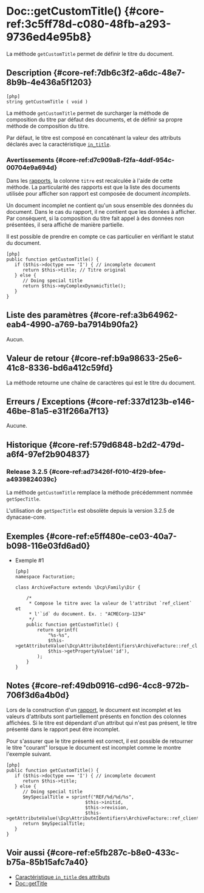 # Doc::getCustomTitle() {#core-ref:3c5ff78d-c080-48fb-a293-9736ed4e95b8}

<div class="short-description" markdown="1">

La méthode `getCustomTitle` permet de définir le titre du document.

</div>

## Description {#core-ref:7db6c3f2-a6dc-48e7-8b9b-4e436a5f1203}

    [php]
    string getCustomTitle ( void )

La méthode `getCustomTitle` permet de surcharger la méthode de composition du
titre par défaut des documents, et de définir sa propre méthode de composition
du titre.

Par défaut, le titre est composé en concaténant la valeur des attributs
déclarés avec la caractéristique [`in_title`][attr_in_title].

### Avertissements {#core-ref:d7c909a8-f2fa-4ddf-954c-00704e9a694d}

Dans les [rapports][prgrapport], la colonne `titre` est recalculée à l'aide de
cette méthode. La particularité des rapports est que la liste des documents
utilisée pour afficher son rapport est composée de document *incomplets*.

Un document incomplet ne contient qu'un sous ensemble des données du document.
Dans le cas du rapport, il ne contient que les données à afficher. Par
conséquent, si la composition du titre fait appel à des données non présentées,
il sera affiché de manière partielle.

Il est possible de prendre en compte ce cas particulier en vérifiant le statut
du document.

    [php]
    public function getCustomTitle() {
       if ($this->doctype === 'I') { // incomplete document
          return $this->title; // Titre original
       } else {
          // Doing special title
          return $this->myComplexDynamicTitle();
       }
    } 

## Liste des paramètres {#core-ref:a3b64962-eab4-4990-a769-ba7914b90fa2}

Aucun.

## Valeur de retour {#core-ref:b9a98633-25e6-41c8-8336-bd6a412c59fd}

La méthode retourne une chaîne de caractères qui est le titre du document.

## Erreurs / Exceptions {#core-ref:337d123b-e146-46be-81a5-e31f266a7f13}

Aucune.

## Historique {#core-ref:579d6848-b2d2-479d-a6f4-97ef2b904837}

### Release 3.2.5 {#core-ref:ad73426f-f010-4f29-bfee-a4939824039c}

La méthode `getCustomTitle` remplace la méthode précédemment nommée
`getSpecTitle`.

L'utilisation de `getSpecTitle` est obsolète depuis la version 3.2.5 de
dynacase-core.

## Exemples {#core-ref:e5ff480e-ce03-40a7-b098-116e03fd6ad0}

-   Exemple #1
    
        [php]
        namespace Facturation;
        
        class ArchiveFacture extends \Dcp\Family\Dir {
        
            /*
             * Compose le titre avec la valeur de l'attribut `ref_client` et
             * l'`id` du document. Ex. : "ACMECorp-1234"
             */
            public function getCustomTitle() {
                return sprintf(
                    "%s-%s",
                    $this->getAttributeValue(\Dcp\AttributeIdentifiers\ArchiveFacture::ref_client),
                    $this->getPropertyValue('id'),
                );
            }
        }

## Notes {#core-ref:49db0916-cd96-4cc8-972b-706f3d6a4b0d}

Lors de la construction d'un [rapport][rapport], le document est incomplet et
les valeurs d'attributs sont partiellement présents en fonction des colonnes
affichées. Si le titre est dépendant d'un attribut qui n'est pas présent, le
titre présenté dans le rapport peut être incomplet.

Pour s'assurer que le titre présenté est correct, il est possible de retourner
le titre "courant" lorsque le document est incomplet comme le montre l'exemple
suivant.

    [php]
    public function getCustomTitle() {
       if ($this->doctype === 'I') { // incomplete document
          return $this->title;
       } else {
          // Doing special title
          $mySpecialTitle = sprintf("REF/%d/%d/%s", 
                                 $this->initid, 
                                 $this->revision,
                                 $this->getAttributeValue(\Dcp\AttributeIdentifiers\ArchiveFacture::ref_client));
          return $mySpecialTitle;
       }
    } 

## Voir aussi {#core-ref:e5fb287c-b8e0-433c-b75a-85b15afc7a40}

- [Caractéristique `in_title` des attributs][attr_in_title]
- [Doc::getTitle][Doc::getTitle]

<!-- links -->
[attr_in_title]: #core-ref:b0e414c0-b795-4bbe-b70e-a308b7f1b4ab
[Doc::getTitle]: #core-ref:84011cc8-2aec-4f39-81f0-c7ae803e4913
[rapport]:       #core-ref:4d6429f1-b3ae-46c4-8687-1c8d29f92f37
[prgrapport]:    #core-ref:32bc0b13-2b9f-4096-ac83-15f2b40d3b39

